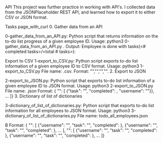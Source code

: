 API This project was further practice in working with API's. I collected data from the JSONPlaceholder REST API, and learned how to export it to either CSV or JSON format.

Tasks page_with_curl 0. Gather data from an API

0-gather_data_from_an_API.py: Python script that returns information on the to-do list progress of a given employee ID. Usage: python3 0-gather_data_from_an_API.py . Output: Employee is done with tasks(<# completed tasks>/<total # tasks>):

Export to CSV
1-export_to_CSV.py: Python script exports to-do list information of a given employee ID to CSV format. Usage: python3 1-export_to_CSV.py File name: .csv. Format: "","","","". 2. Export to JSON

2-export_to_JSON.py: Python script that exports to-do list information of a given employee ID to JSON format. Usage: python3 2-export_to_JSON.py File name: .json Format: { "": [ {"task": "", "completed": , "username": ""}}, ... ]} 3. Dictionary of list of dictionaries

3-dictionary_of_list_of_dictionaries.py: Python script that exports to-do list information for all employees to JSON format. Usage: python3 3-dictionary_of_list_of_dictionaries.py File name: todo_all_employees.json

B Format: { "": [ {"username": "", "task": "", "completed": }, {"username": "", "task": "", "completed": }, ... ], "": [ {"username": "", "task": "", "completed": }, {"username": "", "task": "", "completed": }, ... ]}
